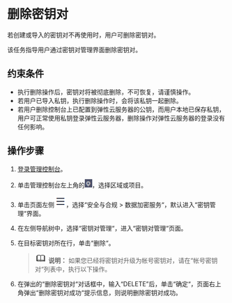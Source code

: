 # 删除密钥对<a name="dew_01_0038"></a>

若创建或导入的密钥对不再使用时，用户可删除密钥对。

该任务指导用户通过密钥对管理界面删除密钥对。

## 约束条件<a name="section42324287224"></a>

-   执行删除操作后，密钥对将被彻底删除，不可恢复，请谨慎操作。
-   若用户已导入私钥，执行删除操作时，会将该私钥一起删除。
-   若用户删除控制台上已配置到弹性云服务器的公钥，而用户本地已保存私钥，用户可正常使用私钥登录弹性云服务器，删除操作对弹性云服务器的登录没有任何影响。

## 操作步骤<a name="section13583125213814"></a>

1.  [登录管理控制台](https://console.huaweicloud.com)。
2.  单击管理控制台左上角的![](figures/icon_region-14.png)，选择区域或项目。
3.  单击页面左侧![](figures/icon-servicelist-15.png)，选择“安全与合规  \>  数据加密服务“，默认进入“密钥管理“界面。
4.  在左侧导航树中，选择“密钥对管理“，进入“密钥对管理“页面。
5.  在目标密钥对所在行，单击“删除“。

    >![](public_sys-resources/icon-note.gif) **说明：** 
    >如果您已经将密钥对升级为帐号密钥对，请在“帐号密钥对“列表中，执行以下操作。

6.  在弹出的“删除密钥对“对话框中，输入“DELETE”后，单击“确定“，页面右上角弹出“删除密钥对成功“提示信息，则说明删除密钥对成功。

